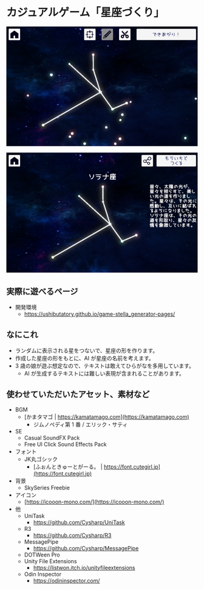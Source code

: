 # カジュアルゲーム「星座づくり」

![screenshot1](./images/screenshot1.png)

![screenshot2](./images/screenshot2.png)

## 実際に遊べるページ

- 開発環境
  - https://ushibutatory.github.io/game-stella_generator-pages/

## なにこれ

- ランダムに表示される星をつないで、星座の形を作ります。
- 作成した星座の形をもとに、AI が星座の名前を考えます。
- 3 歳の娘が遊ぶ想定なので、テキストは敢えてひらがなを多用しています。
  - AI が生成するテキストには難しい表現が含まれることがあります。

## 使わせていただいたアセット、素材など

- BGM
  - [かまタマゴ | https://kamatamago.com](https://kamatamago.com)
    - ジムノペディ第 1 番 / エリック・サティ
- SE
  - Casual SoundFX Pack
  - Free UI Click Sound Effects Pack
- フォント
  - JK丸ゴシック
    - [ふぉんときゅーとがーる。 | https://font.cutegirl.jp](https://font.cutegirl.jp)
- 背景
  - SkySeries Freebie
- アイコン
  - [https://icooon-mono.com/](https://icooon-mono.com/)
- 他
  - UniTask
    - https://github.com/Cysharp/UniTask
  - R3
    - https://github.com/Cysharp/R3
  - MessagePipe
    - https://github.com/Cysharp/MessagePipe
  - DOTWeen Pro
  - Unity File Extensions
    - https://listwon.itch.io/unityfileextensions
  - Odin Inspector
    - https://odininspector.com/
